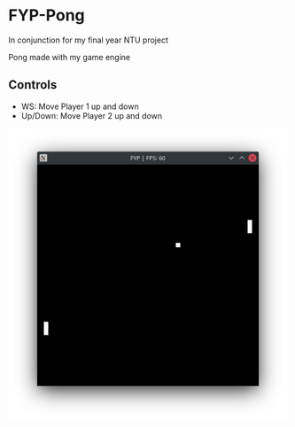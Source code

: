 # FYP-Pong
In conjunction for my final year NTU project

Pong made with my game engine

## Controls
- WS: Move Player 1 up and down
- Up/Down: Move Player 2 up and down

![Poster](Example.png)

